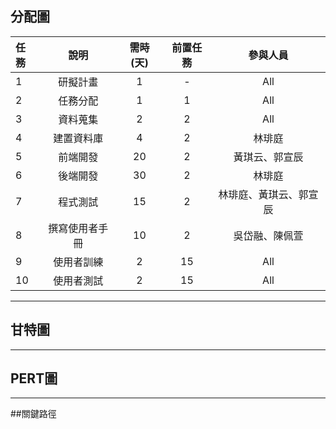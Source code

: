 ## 分配圖
| 任務 | 說明 | 需時(天) | 前置任務 | 參與人員 |
|:-------|:-------:|:------:|:------:|:------:|
| 1 | 研擬計畫 | 1 | - | All |
| 2 | 任務分配 | 1 | 1 | All |
| 3 | 資料蒐集 | 2 | 2 | All |
| 4 | 建置資料庫 | 4 | 2 | 林琲庭 |
| 5 | 前端開發 | 20 | 2 | 黃琪云、郭宣辰 |
| 6 | 後端開發 | 30 | 2 | 林琲庭 |
| 7 | 程式測試 | 15 | 2 | 林琲庭、黃琪云、郭宣辰 |
| 8 | 撰寫使用者手冊 | 10 | 2 | 吳岱融、陳佩萱 |
| 9 | 使用者訓練 | 2 | 15 | All |
| 10 | 使用者測試 | 2 | 15 | All |

***
## 甘特圖


***
## PERT圖


***
##關鍵路徑



